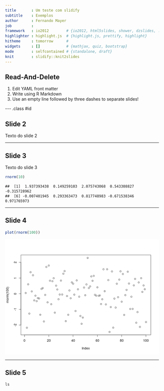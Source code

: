 ```yaml
---
title       : Um teste com slidify
subtitle    : Exemplos
author      : Fernando Mayer
job         : 
framework   : io2012        # {io2012, html5slides, shower, dzslides, ...}
highlighter : highlight.js  # {highlight.js, prettify, highlight}
hitheme     : tomorrow      # 
widgets     : []            # {mathjax, quiz, bootstrap}
mode        : selfcontained # {standalone, draft}
knit        : slidify::knit2slides
---
```


## Read-And-Delete

1. Edit YAML front matter
2. Write using R Markdown
3. Use an empty line followed by three dashes to separate slides!

--- .class #id 

## Slide 2

Texto do slide 2

---

## Slide 3

Texto do slide 3


```r
rnorm(10)
```

```
##  [1]  1.937393438  0.149259103  2.075743068  0.543308827 -0.315728962
##  [6] -0.007401945  0.293363473  0.817748983 -0.671538346  0.971765973
```

---

## Slide 4


```r
plot(rnorm(100))
```

![plot of chunk figura](assets/fig/figura-1.png) 

---

## Slide 5

```shell
ls
```
